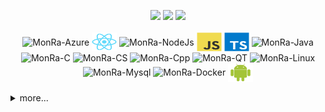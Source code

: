 <!--Hello
<h2><img src="https://emojis.slackmojis.com/emojis/images/1531849430/4246/blob-sunglasses.gif?1531849430" width="30"/> Hi 👋 , I'm MonRá! <img src="https://media.giphy.com/media/12oufCB0MyZ1Go/giphy.gif" width="50"></h2>
-->

<div>
  </p>
  <div align="center">
   <a href="https://www.facebook.com/ramon.chaib" target="_blank"><img src="https://img.shields.io/badge/-Facebook-%230077B5?style=for-the-badge&logo=facebook&logoColor=white" target="_blank"></a> 
  <a href="https://www.instagram.com/monrapps/" target="_blank"><img src="https://img.shields.io/badge/-Instagram-%23E4405F?style=for-the-badge&logo=instagram&logoColor=white" target="_blank"></a>
  <a href="https://www.linkedin.com/in/ramon-chaib-27007635/" target="_blank"><img src="https://img.shields.io/badge/-LinkedIn-%230077B5?style=for-the-badge&logo=linkedin&logoColor=white" target="_blank"></a>   
</div>
  
 <div style="display: inline_block" align="center"><br>
  <img align="center" alt="MonRa-Azure" height="30" width="40" src="https://cdn.jsdelivr.net/gh/devicons/devicon/icons/azure/azure-original.svg">
  <img align="center" alt="MonRa-React" height="30" width="40" src="https://raw.githubusercontent.com/devicons/devicon/master/icons/react/react-original.svg">
  <img align="center" alt="MonRa-NodeJs" height="30" width="40" src="https://cdn.jsdelivr.net/gh/devicons/devicon/icons/nodejs/nodejs-original.svg">
  <img align="center" alt="MonRa-Js" height="30" width="40" src="https://raw.githubusercontent.com/devicons/devicon/master/icons/javascript/javascript-original.svg">     <img align="center" alt="MonRa-Ts" height="30" width="40" src="https://raw.githubusercontent.com/devicons/devicon/master/icons/typescript/typescript-original.svg">
  <img align="center" alt="MonRa-Java" height="30" width="40" src="https://cdn.jsdelivr.net/gh/devicons/devicon/icons/java/java-original.svg">
  <img align="center" alt="MonRa-C" height="30" width="40" src="https://cdn.jsdelivr.net/gh/devicons/devicon/icons/c/c-original.svg">
  <img align="center" alt="MonRa-CS" height="30" width="40" src="https://cdn.jsdelivr.net/gh/devicons/devicon/icons/csharp/csharp-original.svg">
  <img align="center" alt="MonRa-Cpp" height="30" width="40" src="https://cdn.jsdelivr.net/gh/devicons/devicon/icons/cplusplus/cplusplus-original.svg">
  <img align="center" alt="MonRa-QT" height="30" width="40" src="https://cdn.jsdelivr.net/gh/devicons/devicon/icons/qt/qt-original.svg">
  <img align="center" alt="MonRa-Linux" height="30" width="40" src="https://cdn.jsdelivr.net/gh/devicons/devicon/icons/linux/linux-original.svg">
  <img align="center" alt="MonRa-Mysql" height="30" width="40" src="https://cdn.jsdelivr.net/gh/devicons/devicon/icons/mysql/mysql-original.svg">
  <img align="center" alt="MonRa-Docker" height="30" width="40" src="https://cdn.jsdelivr.net/gh/devicons/devicon/icons/docker/docker-original.svg">  
  <img align="center" alt="MonRa-Android" height="30" width="40" src="https://github.com/devicons/devicon/blob/master/icons/android/android-original.svg">
  
</div>
</a>

</br>
<!--
[![github activity graph](https://activity-graph.herokuapp.com/graph?username=monrapps&theme=chartreuse-dark)](https://github.com/monrapps/)
-->
<div>
<details>
      <summary>more...</summary>
      
<!--
### <img src="https://media.giphy.com/media/VgCDAzcKvsR6OM0uWg/giphy.gif" width="50"> A little more about me...  

```javascript
const monra = {
    pronouns: "He" | "Him",
    code: ["any"],
    askMeAbout: ["any"],
    technologies: {
        backEnd: {
            js: ["any"],
        },
        mobileApp: {
            native: ["Android Development"]
        },
        devOps: ["AWS", "Docker🐳", "Route53", "Nginx"],
        databases: ["mongo", "MySql", "sqlite"],
        misc: ["Firebase", "Socket.IO", "selenium", "open-cv", "php", "SuiteApp"]
    },
    architecture: ["Serverless Architecture", "Progressive web applications", "Single page applications"],
    currentFocus: "Building Robots to ease opertations",
    funFact: "There are two ways to write error-free programs; only the third one works"
};
```
-->

---
<!--START_SECTION:waka-->
![Code Time](http://img.shields.io/badge/Code%20Time-832%20hrs%2058%20mins-blue)

![Profile Views](http://img.shields.io/badge/Profile%20Views-0-blue)

![Lines of code](https://img.shields.io/badge/From%20Hello%20World%20I%27ve%20Written-3.1%20million%20lines%20of%20code-blue)

**🐱 My GitHub Data** 

> 📦 41.9 kB Used in GitHub's Storage 
 > 
> 🏆 2,105 Contributions in the Year 2024
 > 
> 🚫 Not Opted to Hire
 > 
> 📜 24 Public Repositories 
 > 
> 🔑 18 Private Repositories 
 > 
**I'm an Early 🐤** 

```text
🌞 Morning                8524 commits        █████████░░░░░░░░░░░░░░░░   35.29 % 
🌆 Daytime                11231 commits       ████████████░░░░░░░░░░░░░   46.50 % 
🌃 Evening                3656 commits        ████░░░░░░░░░░░░░░░░░░░░░   15.14 % 
🌙 Night                  740 commits         █░░░░░░░░░░░░░░░░░░░░░░░░   03.06 % 
```
📅 **I'm Most Productive on Thursday** 

```text
Monday                   4480 commits        █████░░░░░░░░░░░░░░░░░░░░   18.55 % 
Tuesday                  4528 commits        █████░░░░░░░░░░░░░░░░░░░░   18.75 % 
Wednesday                4666 commits        █████░░░░░░░░░░░░░░░░░░░░   19.32 % 
Thursday                 5101 commits        █████░░░░░░░░░░░░░░░░░░░░   21.12 % 
Friday                   3231 commits        ███░░░░░░░░░░░░░░░░░░░░░░   13.38 % 
Saturday                 1263 commits        █░░░░░░░░░░░░░░░░░░░░░░░░   05.23 % 
Sunday                   882 commits         █░░░░░░░░░░░░░░░░░░░░░░░░   03.65 % 
```


📊 **This Week I Spent My Time On** 

```text
🕑︎ Time Zone: America/Sao_Paulo

💬 Programming Languages: 
CSV                      4 hrs 58 mins       ███████░░░░░░░░░░░░░░░░░░   26.12 % 
C++                      2 hrs 48 mins       ████░░░░░░░░░░░░░░░░░░░░░   14.73 % 
Other                    2 hrs 5 mins        ███░░░░░░░░░░░░░░░░░░░░░░   11.04 % 
Markdown                 1 hr 57 mins        ███░░░░░░░░░░░░░░░░░░░░░░   10.32 % 
JavaScript               1 hr 55 mins        ███░░░░░░░░░░░░░░░░░░░░░░   10.09 % 

🔥 Editors: 
VS Code                  19 hrs 1 min        █████████████████████████   100.00 % 

🐱‍💻 Projects: 
website-status-monitor   6 hrs 57 mins       █████████░░░░░░░░░░░░░░░░   36.57 % 
gin_base                 3 hrs 11 mins       ████░░░░░░░░░░░░░░░░░░░░░   16.76 % 
fw_tal_platformio        3 hrs 10 mins       ████░░░░░░░░░░░░░░░░░░░░░   16.70 % 
gww-docker-nwk           1 hr 46 mins        ██░░░░░░░░░░░░░░░░░░░░░░░   09.34 % 
Markdown                 1 hr 41 mins        ██░░░░░░░░░░░░░░░░░░░░░░░   08.88 % 

💻 Operating System: 
WSL                      14 hrs 9 mins       ███████████████████░░░░░░   74.43 % 
Windows                  3 hrs 56 mins       █████░░░░░░░░░░░░░░░░░░░░   20.75 % 
Mac                      55 mins             █░░░░░░░░░░░░░░░░░░░░░░░░   04.82 % 
```

**I Mostly Code in C** 

```text
C                        9 repos             ████░░░░░░░░░░░░░░░░░░░░░   16.67 % 
C++                      8 repos             ████░░░░░░░░░░░░░░░░░░░░░   14.81 % 
HTML                     6 repos             ███░░░░░░░░░░░░░░░░░░░░░░   11.11 % 
TypeScript               4 repos             ██░░░░░░░░░░░░░░░░░░░░░░░   07.41 % 
Python                   2 repos             █░░░░░░░░░░░░░░░░░░░░░░░░   03.70 % 
```



**Timeline**

![Lines of Code chart](https://raw.githubusercontent.com/monrapps/monrapps/master/assets/bar_graph.png)


 Last Updated on 24/09/2024 18:52:50 UTC
<!--END_SECTION:waka-->
